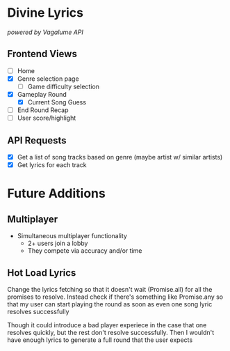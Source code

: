 # Divine Lyrics
*powered by Vagalume API*
## Frontend Views
- [ ] Home
- [x] Genre selection page
    - [ ] Game difficulty selection
- [x] Gameplay Round
    - [x] Current Song Guess
- [ ] End Round Recap
- [ ] User score/highlight

## API Requests
- [x] Get a list of song tracks based on genre (maybe artist w/ similar artists)
- [x] Get lyrics for each track

# Future Additions
## Multiplayer
- Simultaneous multiplayer functionality
    - 2+ users join a lobby
    - They compete via accuracy and/or time

## Hot Load Lyrics
Change the lyrics fetching so that it doesn't wait (Promise.all) for all the promises to resolve. Instead check if there's something like Promise.any so that my user can start playing the round as soon as even one song lyric resolves successfully

Though it could introduce a bad player experiece in the case that one resolves quickly, but the rest don't resolve successfully. Then I wouldn't have enough lyrics to generate a full round that the user expects